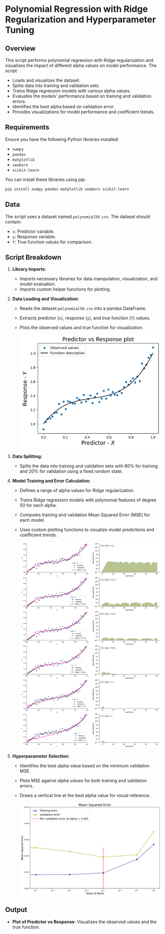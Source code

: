 # Polynomial Regression with Ridge Regularization and Hyperparameter Tuning

## Overview

This script performs polynomial regression with Ridge regularization and visualizes the impact of different alpha values on model performance. The script:

- Loads and visualizes the dataset.
- Splits data into training and validation sets.
- Trains Ridge regression models with various alpha values.
- Evaluates the models' performance based on training and validation errors.
- Identifies the best alpha based on validation error.
- Provides visualizations for model performance and coefficient trends.

## Requirements

Ensure you have the following Python libraries installed:

- `numpy`
- `pandas`
- `matplotlib`
- `seaborn`
- `scikit-learn`

You can install these libraries using pip:

```bash
pip install numpy pandas matplotlib seaborn scikit-learn
```


## Data

The script uses a dataset named `polynomial50.csv`. The dataset should contain:

- `x`: Predictor variable.
- `y`: Response variable.
- `f`: True function values for comparison.



## Script Breakdown

1. **Library Imports**:
   - Imports necessary libraries for data manipulation, visualization, and model evaluation.
   - Imports custom helper functions for plotting.

2. **Data Loading and Visualization**:
   - Reads the dataset `polynomial50.csv` into a pandas DataFrame.
   - Extracts predictor (`x`), response (`y`), and true function (`f`) values.
   - Plots the observed values and true function for visualization.  

       ![Data](images/Data.png)

3. **Data Splitting**:
   - Splits the data into training and validation sets with 80% for training and 20% for validation using a fixed random state.

4. **Model Training and Error Calculation**:
   - Defines a range of alpha values for Ridge regularization.
   - Trains Ridge regression models with polynomial features of degree 50 for each alpha.
   - Computes training and validation Mean Squared Error (MSE) for each model.
   - Uses custom plotting functions to visualize model predictions and coefficient trends.

     ![Trends](images/plots.png)

5. **Hyperparameter Selection**:
   - Identifies the best alpha value based on the minimum validation MSE.
   - Plots MSE against alpha values for both training and validation errors.
   - Draws a vertical line at the best alpha value for visual reference.
  
     ![comparison](images/comparison.png)




## Output
- **Plot of Predictor vs Response**: Visualizes the observed values and the true function.


